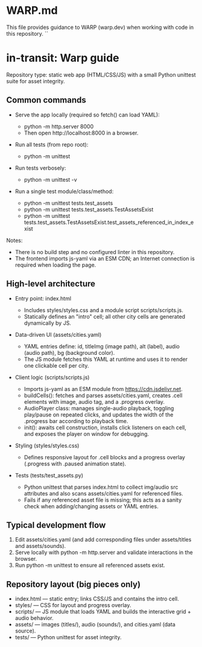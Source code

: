 # WARP.md

This file provides guidance to WARP (warp.dev) when working with code in this repository.
``

# in-transit: Warp guide

Repository type: static web app (HTML/CSS/JS) with a small Python unittest suite for asset integrity.

## Common commands

- Serve the app locally (required so fetch() can load YAML):
  - python -m http.server 8000
  - Then open http://localhost:8000 in a browser.

- Run all tests (from repo root):
  - python -m unittest

- Run tests verbosely:
  - python -m unittest -v

- Run a single test module/class/method:
  - python -m unittest tests.test_assets
  - python -m unittest tests.test_assets.TestAssetsExist
  - python -m unittest tests.test_assets.TestAssetsExist.test_assets_referenced_in_index_exist

Notes:
- There is no build step and no configured linter in this repository.
- The frontend imports js-yaml via an ESM CDN; an Internet connection is required when loading the page.

## High-level architecture

- Entry point: index.html
  - Includes styles/styles.css and a module script scripts/scripts.js.
  - Statically defines an "intro" cell; all other city cells are generated dynamically by JS.

- Data-driven UI (assets/cities.yaml)
  - YAML entries define: id, titleImg (image path), alt (label), audio (audio path), bg (background color).
  - The JS module fetches this YAML at runtime and uses it to render one clickable cell per city.

- Client logic (scripts/scripts.js)
  - Imports js-yaml as an ESM module from https://cdn.jsdelivr.net.
  - buildCells(): fetches and parses assets/cities.yaml, creates .cell elements with image, audio tag, and a .progress overlay.
  - AudioPlayer class: manages single-audio playback, toggling play/pause on repeated clicks, and updates the width of the .progress bar according to playback time.
  - init(): awaits cell construction, installs click listeners on each cell, and exposes the player on window for debugging.

- Styling (styles/styles.css)
  - Defines responsive layout for .cell blocks and a progress overlay (.progress with .paused animation state).

- Tests (tests/test_assets.py)
  - Python unittest that parses index.html to collect img/audio src attributes and also scans assets/cities.yaml for referenced files.
  - Fails if any referenced asset file is missing; this acts as a sanity check when adding/changing assets or YAML entries.

## Typical development flow

1) Edit assets/cities.yaml (and add corresponding files under assets/titles and assets/sounds).
2) Serve locally with python -m http.server and validate interactions in the browser.
3) Run python -m unittest to ensure all referenced assets exist.

## Repository layout (big pieces only)

- index.html — static entry; links CSS/JS and contains the intro cell.
- styles/ — CSS for layout and progress overlay.
- scripts/ — JS module that loads YAML and builds the interactive grid + audio behavior.
- assets/ — images (titles/), audio (sounds/), and cities.yaml (data source).
- tests/ — Python unittest for asset integrity.

